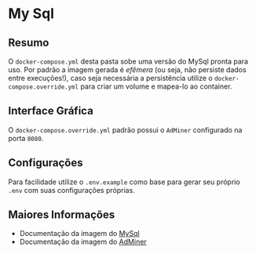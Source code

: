 # My Sql

## Resumo

O `docker-compose.yml` desta pasta sobe uma versão do MySql pronta para uso. Por padrão a imagem gerada é *efêmera* (ou seja, não persiste dados entre execuções!), caso seja necessária a persistência utilize o `docker-compose.override.yml` para criar um volume e mapea-lo ao container.

## Interface Gráfica

O `docker-compose.override.yml` padrão possui o `AdMiner` configurado na porta `8080`.

## Configurações

Para facilidade utilize o `.env.example` como base para gerar seu próprio `.env` com suas configurações próprias.

## Maiores Informações

+ Documentação da imagem do [MySql](https://hub.docker.com/_/mysql)
+ Documentação da imagem do [AdMiner](https://hub.docker.com/_/adminer)

